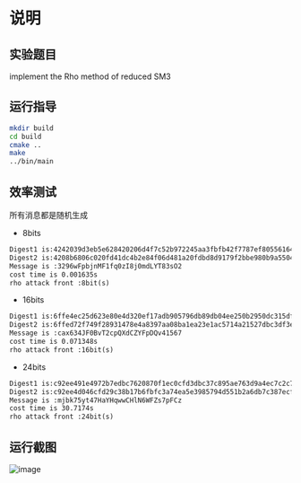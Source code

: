 # 说明

## 实验题目

implement the Rho method of reduced SM3

## 运行指导

```bash
mkdir build
cd build
cmake ..
make
../bin/main
```

## 效率测试

所有消息都是随机生成

- 8bits

```txt
Digest1 is:4242039d3eb5e628420206d4f7c52b972245aa3fbfb42f7787ef80556164406f
Digest2 is:4208b6806c020fd41dc4b2e84f06d481a20fdbd8d9179f2bbe980b9a5504d3e3
Message is :3296wFpbjnMF1fq0zI8j0mdLYT83sO2
cost time is 0.001635s
rho attack front :8bit(s)
```

- 16bits

```txt
Digest1 is:6ffe4ec25d623e80e4d320ef17adb905796db89db04ee250b2950dc315df60c1
Digest2 is:6ffed72f749f28931478e4a8397aa08ba1ea23e1ac5714a21527dbc3df3ea374
Message is :cax634JF0BvT2cpQXdCZYFpDQv41567
cost time is 0.071348s
rho attack front :16bit(s)
```

- 24bits

```txt
Digest1 is:c92ee491e4972b7edbc7620870f1ec0cfd3dbc37c895ae763d9a4ec7c2c712d2
Digest2 is:c92ee4d046cfd29c38b17b6fbfc3a74ea5e3985794d551b2a6db7c387ecf2b31
Message is :mjbk75yt47HaYHqwwCHlN6WFZs7pFCz
cost time is 30.7174s
rho attack front :24bit(s)
```

## 运行截图

![image](http://other-file.blackh1.top/%E5%88%9B%E6%96%B0%E5%88%9B%E4%B8%9A%E5%AE%9E%E8%B7%B5/SM3_rho_attack.png)
